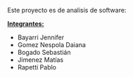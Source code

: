 Este proyecto es de analisis de software:

<b><u>Integrantes:</u></b>
<ul>
    <li>Bayarri Jennifer</li>
    <li>Gomez Nespola Daiana</li>
    <li>Bogado Sebastián</li>
    <li>Jimenez Matías</li>
    <li>Rapetti Pablo</li>
</ul>